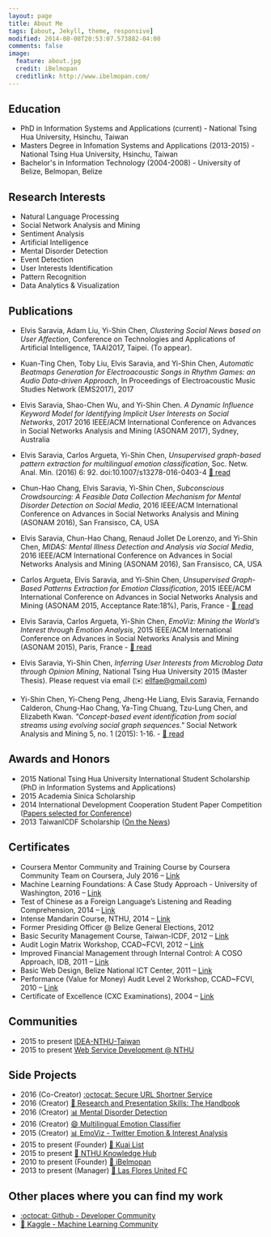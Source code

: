 ```yaml
---
layout: page
title: About Me
tags: [about, Jekyll, theme, responsive]
modified: 2014-08-08T20:53:07.573882-04:00
comments: false
image:
  feature: about.jpg
  credit: iBelmopan
  creditlink: http://www.ibelmopan.com/
---
```


## Education
- PhD in Information Systems and Applications (current) - National Tsing Hua University, Hsinchu, Taiwan
- Masters Degree in Infomation Systems and Applications (2013-2015) - National Tsing Hua University, Hsinchu, Taiwan
- Bachelor's in Information Technology (2004-2008) - University of Belize, Belmopan, Belize

## Research Interests
- Natural Language Processing
- Social Network Analysis and Mining
- Sentiment Analysis
- Artificial Intelligence
- Mental Disorder Detection
- Event Detection
- User Interests Identification
- Pattern Recognition
- Data Analytics & Visualization

## Publications
- Elvis Saravia, Adam Liu, Yi-Shin Chen, *Clustering Social News based on User Affection*, Conference on Technologies and Applications of Artificial Intelligence, TAAI2017, Taipei. (To appear).

- Kuan-Ting Chen, Toby Liu, Elvis Saravia, and Yi-Shin Chen, *Automatic Beatmaps Generation for Electroacoustic Songs in Rhythm Games: an Audio Data-driven Approach*, In Proceedings of Electroacoustic Music Studies Network (EMS2017), 2017

- Elvis Saravia, Shao-Chen Wu, and Yi-Shin Chen. *A Dynamic Influence Keyword Model for Identifying Implicit User Interests on Social Networks*, 2017 2016 IEEE/ACM International Conference on Advances in Social Networks Analysis and Mining (ASONAM 2017), Sydney, Australia

- Elvis Saravia, Carlos Argueta, Yi-Shin Chen, *Unsupervised graph-based pattern extraction for multilingual emotion classification*, Soc. Netw. Anal. Min. (2016) 6: 92. doi:10.1007/s13278-016-0403-4 [:page_facing_up: read](http://bit.ly/2eAO7QS)

- Chun-Hao Chang, Elvis Saravia, Yi-Shin Chen, *Subconscious Crowdsourcing: A Feasible Data Collection Mechanism for Mental Disorder Detection on Social Media*, 2016 IEEE/ACM International Conference on Advances in Social Networks Analysis and Mining (ASONAM 2016), San Fransisco, CA, USA

- Elvis Saravia, Chun-Hao Chang, Renaud Jollet De Lorenzo, and Yi-Shin Chen, *MIDAS: Mental Illness Detection and Analysis via Social Media*, 2016 IEEE/ACM International Conference on Advances in Social Networks Analysis and Mining (ASONAM 2016), San Fransisco, CA, USA

- Carlos Argueta, Elvis Saravia, and Yi-Shin Chen, *Unsupervised Graph-Based Patterns Extraction for Emotion Classification*, 2015 IEEE/ACM International Conference on Advances in Social Networks Analysis and Mining (ASONAM 2015, Acceptance Rate:18%), Paris, France - [:page_facing_up: read](http://bit.ly/1sjzq7T)

- Elvis Saravia, Carlos Argueta, Yi-Shin Chen, *EmoViz: Mining the World’s Interest through Emotion Analysis*, 2015 IEEE/ACM International Conference on Advances in Social Networks Analysis and Mining (ASONAM 2015), Paris, France - [:page_facing_up: read](http://bit.ly/1OnoC1S)

- Elvis Saravia, Yi-Shin Chen, *Inferring User Interests from Microblog Data through Opinion Mining*, National Tsing Hua University 2015 (Master Thesis). Please request via email (:envelope: ellfae@gmail.com)

- Yi-Shin Chen, Yi-Cheng Peng, Jheng-He Liang, Elvis Saravia, Fernando Calderon, Chung-Hao Chang, Ya-Ting Chuang, Tzu-Lung Chen, and Elizabeth Kwan. *"Concept-based event identification from social streams using evolving social graph sequences."* Social Network Analysis and Mining 5, no. 1 (2015): 1-16. - [:page_facing_up: read](http://bit.ly/1TBTiJ4)

## Awards and Honors
- 2015 National Tsing Hua University International Student Scholarship (PhD in Information Systems and Applications)
- 2015 Academia Sinica Scholarship
- 2014 International Development Cooperation Student Paper Competition ([Papers selected for Conference](http://bit.ly/1g0wUfJ))
- 2013 TaiwanICDF Scholarship ([On the News](http://bit.ly/1g0xbiE ))

## Certificates
- Coursera Mentor Community and Training Course by Coursera Community Team on Coursera, July 2016 – [Link](http://bit.ly/29BwhGs)
- Machine Learning Foundations: A Case Study Approach - University of Washington, 2016 – [Link](http://bit.ly/1Wbus7V)
- Test of Chinese as a Foreign Language’s Listening and Reading Comprehension, 2014 – [Link](https://www.dropbox.com/s/veq0q7jtw203ykg/ELvis-Chinese%20Exam%20Certficate.pdf?dl=0)
- Intense Mandarin Course, NTHU, 2014 – [Link](https://www.dropbox.com/s/h1cm5ebfd953wl8/chinese%20exam%20diploma.pdf?dl=0)
- Former Presiding Officer @ Belize General Elections, 2012
- Basic Security Management Course, Taiwan-ICDF, 2012 – [Link](https://www.dropbox.com/s/qrqahsnymkpxtv9/basic_security_management.pdf?dl=0)
- Audit Login Matrix Workshop, CCAD~FCVI, 2012 – [Link](https://www.dropbox.com/s/eyg0ahcawk1dq0f/Audit_Logic_workshop.pdf?dl=0)
- Improved Financial Management through Internal Control: A COSO Approach, IDB, 2011 – [Link](https://www.dropbox.com/s/zt9kqhz8rcoexir/Improving_financial_management.pdf?dl=0)
- Basic Web Design, Belize National ICT Center, 2011 – [Link](https://www.dropbox.com/s/qsq069j5su03gdw/Web_design.pdf?dl=0)
- Performance (Value for Money) Audit Level 2 Workshop, CCAD~FCVI, 2010 – [Link](https://www.dropbox.com/s/ifp8ec2y92nvmvb/performance_vfm.pdf?dl=0)
- Certificate of Excellence (CXC Examinations), 2004 – [Link](https://www.dropbox.com/s/6zpwus3nayvcsax/certificate%20of%20excellence.pdf?dl=0)   

## Communities
- 2015 to present [IDEA-NTHU-Taiwan](https://github.com/IDEA-NTHU-Taiwan)
- 2015 to present [Web Service Development @ NTHU](https://www.facebook.com/groups/ISS.SOAD/)

## Side Projects
- 2016 (Co-Creator) [:octocat: Secure URL Shortner Service](https://github.com/wisebits/url-shortner)
- 2016 (Creator) [:blue_book: Research and Presentation Skills: The Handbook](http://bit.ly/1NsSI3O)
- 2016 (Creator) [:bar_chart: Mental Disorder Detection](http://bit.ly/ideamidas)
- 2016 (Creator) [:smile: Multilingual Emotion Classifier](http://bit.ly/ilmeda)
- 2015 (Creator) [:bar_chart: EmoViz - Twitter Emotion & Interest Analysis](http://bit.ly/emoviz)
- 2015 to present (Founder) [:link: Kuai List](http://bit.ly/1N6LxfS)
- 2015 to present [:link: NTHU Knowledge Hub](https://github.com/NTHU-Knowledge-Hub)
- 2010 to present (Founder) [:link: iBelmopan](http://bit.ly/1TSu3EY)
- 2013 to present (Manager) [:link: Las Flores United FC](https://www.facebook.com/pages/Las-Flores-United-FC/497355076975221?fref=ts)

## Other places where you can find my work
- [:octocat: Github - Developer Community](http://bit.ly/1TJXsOY)
- [:link: Kaggle - Machine Learning Community](http://bit.ly/1s55s6W)
